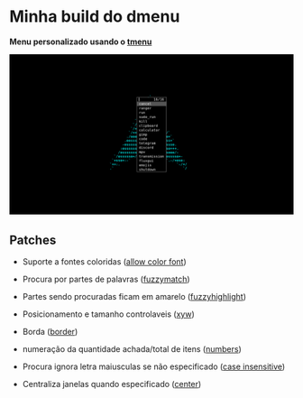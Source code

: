 # Minha build do dmenu

**Menu personalizado usando o [tmenu](https://github.com/Calebe94/tinytools/tree/master/tmenu)**

![screenshot](./screenshot.png)

## Patches

- Suporte a fontes coloridas ([allow color font](https://tools.suckless.org/dmenu/patches/allow-color-font/))

- Procura por partes de palavras ([fuzzymatch](https://tools.suckless.org/dmenu/patches/fuzzymatch/))

- Partes sendo procuradas ficam em amarelo ([fuzzyhighlight](https://tools.suckless.org/dmenu/patches/fuzzyhighlight/))

- Posicionamento e tamanho controlaveis ([xyw](https://tools.suckless.org/dmenu/patches/xyw/))

- Borda ([border](https://tools.suckless.org/dmenu/patches/border/))

- numeração da quantidade achada/total de itens ([numbers](https://tools.suckless.org/dmenu/patches/numbers/))

- Procura ignora letra maiusculas se não especificado ([case insensitive](https://tools.suckless.org/dmenu/patches/case-insensitive/))

- Centraliza janelas quando especificado ([center](https://tools.suckless.org/dmenu/patches/center/))
